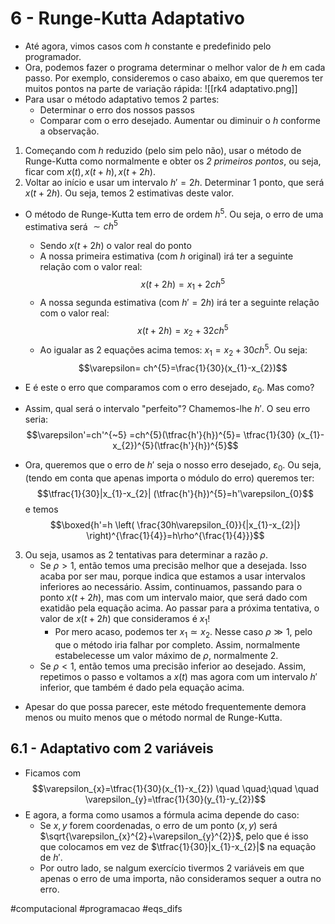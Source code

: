 # 6 - Runge-Kutta Adaptativo
- Até agora, vimos casos com $h$ constante e predefinido pelo programador.
- Ora, podemos fazer o programa determinar o melhor valor de $h$ em cada passo. Por exemplo, consideremos o caso abaixo, em que queremos ter muitos pontos na parte de variação rápida:
![[rk4 adaptativo.png]]
- Para usar o método adaptativo temos 2 partes:
    - Determinar o erro dos nossos passos
    - Comparar com o erro desejado. Aumentar ou diminuir o $h$ conforme a observação.

1. Começando com $h$ reduzido (pelo sim pelo não), usar o método de Runge-Kutta como normalmente e obter os *2 primeiros pontos*, ou seja, ficar com $x(t),x(t+h),x(t+2h)$.
2. Voltar ao início e usar um intervalo $h'=2h$. Determinar 1 ponto, que será $x(t+2h)$. Ou seja, temos 2 estimativas deste valor.

- O método de Runge-Kutta tem erro de ordem $h^{5}$. Ou seja, o erro de uma estimativa será $\sim ch^{5}$
    - Sendo $x(t+2h)$ o valor real do ponto
    - A nossa primeira estimativa (com $h$ original) irá ter a seguinte relação com o valor real: $$x(t+2h)=x_{1} + 2ch^{5}$$
    - A nossa segunda estimativa (com $h'=2h$) irá ter a seguinte relação com o valor real: $$x(t+2h)=x_{2}+ 32ch^{5}$$
    - Ao igualar as 2 equações acima temos: $x_{1}=x_{2}+30ch^{5}$. Ou seja: $$\varepsilon= ch^{5}=\frac{1}{30}(x_{1}-x_{2})$$
- E é este o erro que comparamos com o erro desejado, $\varepsilon_{0}$. Mas como?

- Assim, qual será o intervalo "perfeito"? Chamemos-lhe $h'$. O seu erro seria: $$\varepsilon'=ch'^{~5} =ch^{5}(\tfrac{h'}{h})^{5}= \tfrac{1}{30} (x_{1}-x_{2})^{5}(\tfrac{h'}{h})^{5}$$
- Ora, queremos que o erro de $h'$ seja o nosso erro desejado, $\varepsilon_{0}$. Ou seja, (tendo em conta que apenas importa o módulo do erro) queremos ter: $$\tfrac{1}{30}|x_{1}-x_{2}| (\tfrac{h'}{h})^{5}=h'\varepsilon_{0}$$
e temos
$$\boxed{h'=h \left( \frac{30h\varepsilon_{0}}{|x_{1}-x_{2}|} \right)^{\frac{1}{4}}=h\rho^{\frac{1}{4}}}$$

3. Ou seja, usamos as 2 tentativas para determinar a razão $\rho$. 
    - Se $\rho>1$, então temos uma precisão melhor que a desejada. Isso acaba por ser mau, porque indica que estamos a usar intervalos inferiores ao necessário. Assim, continuamos, passando para o ponto $x(t+2h)$, mas com um intervalo maior, que será dado com exatidão pela equação acima. Ao passar para a próxima tentativa, o valor de $x(t+2h)$ que consideramos é $x_{1}$!
        - Por mero acaso, podemos ter $x_{1}\simeq x_{2}$. Nesse caso $\rho\gg1$, pelo que o método iria falhar por completo. Assim, normalmente estabelecesse um valor máximo de $\rho$, normalmente $2$.
    - Se $\rho<1$, então temos uma precisão inferior ao desejado. Assim, repetimos o passo e voltamos a $x(t)$ mas agora com um intervalo $h'$ inferior, que também é dado pela equação acima. 

- Apesar do que possa parecer, este método frequentemente demora menos ou muito menos que o método normal de Runge-Kutta.

## 6.1 - Adaptativo com 2 variáveis
- Ficamos com
$$\varepsilon_{x}=\tfrac{1}{30}(x_{1}-x_{2}) \quad \quad;\quad \quad \varepsilon_{y}=\tfrac{1}{30}(y_{1}-y_{2})$$
- E agora, a forma como usamos a fórmula acima depende do caso:
    - Se $x,y$ forem coordenadas, o erro de um ponto $(x,y)$ será $\sqrt{\varepsilon_{x}^{2}+\varepsilon_{y}^{2}}$, pelo que é isso que colocamos em vez de $\tfrac{1}{30}|x_{1}-x_{2}|$ na equação de $h'$.
    - Por outro lado, se nalgum exercício tivermos 2 variáveis em que apenas o erro de uma importa, não consideramos sequer a outra no erro.

#computacional #programacao #eqs_difs 